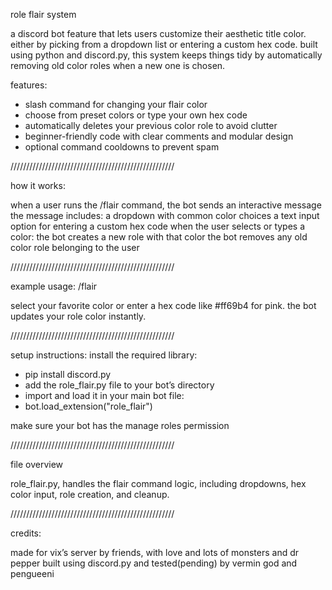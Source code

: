 role flair system

a discord bot feature that lets users customize their aesthetic title color. either by picking from a dropdown list or entering a custom hex code. built using python and discord.py, this system keeps things tidy by automatically removing old color roles when a new one is chosen.

features:
- slash command for changing your flair color
- choose from preset colors or type your own hex code
- automatically deletes your previous color role to avoid clutter
- beginner-friendly code with clear comments and modular design
- optional command cooldowns to prevent spam
  
////////////////////////////////////////////////////

how it works:

when a user runs the /flair command, the bot sends an interactive message
the message includes:
a dropdown with common color choices
a text input option for entering a custom hex code
when the user selects or types a color:
the bot creates a new role with that color
the bot removes any old color role belonging to the user

////////////////////////////////////////////////////

example usage:
/flair

select your favorite color or enter a hex code like #ff69b4 for pink.
the bot updates your role color instantly.

////////////////////////////////////////////////////

setup instructions:
install the required library:
- pip install discord.py
- add the role_flair.py file to your bot’s directory
- import and load it in your main bot file:
- bot.load_extension("role_flair")

make sure your bot has the manage roles permission

////////////////////////////////////////////////////

file overview

role_flair.py, handles the flair command logic, including dropdowns, hex color input, role creation, and cleanup.

////////////////////////////////////////////////////

credits:

made for vix’s server by friends, with love and lots of monsters and dr pepper
built using discord.py and tested(pending) by vermin god and pengueeni
